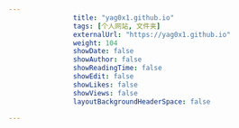 ---
                title: "yag0x1.github.io"
                tags: [个人网站, 文件夹]
                externalUrl: "https://yag0x1.github.io"
                weight: 104
                showDate: false
                showAuthor: false
                showReadingTime: false
                showEdit: false
                showLikes: false
                showViews: false
                layoutBackgroundHeaderSpace: false
                ---

